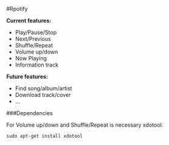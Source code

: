 #Rpotify

**Current features:**

- Play/Pause/Stop
- Next/Previous
- Shuffle/Repeat
- Volume up/down
- Now Playing
- Information track

**Future features:**

- Find song/album/artist
- Download track/cover
- ...

###Dependencies

For Volume up/down and Shuffle/Repeat is necessary xdotool:

    sudo apt-get install xdotool